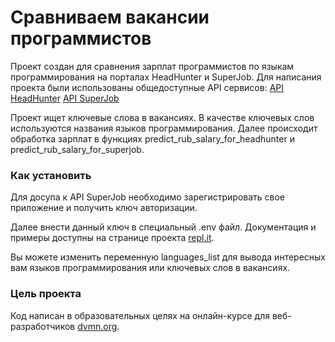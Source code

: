 # Сравниваем вакансии программистов

Проект создан для сравнения зарплат программистов по языкам программирования на порталах HeadHunter и SuperJob. Для написания проекта были использованы общедоступные API сервисов:
[API HeadHunter](https://github.com/hhru/api)
[API SuperJob](https://api.superjob.ru)

Проект ищет ключевые слова в вакансиях. В качестве ключевых слов используются названия языков программирования. Далее происходит обработка зарплат в функциях predict_rub_salary_for_headhunter и predict_rub_salary_for_superjob.

### Как установить

Для досупа к API SuperJob необходимо зарегистрировать свое приложение и получить ключ авторизации. 

Далее внести данный ключ в специальный .env файл. Документация и примеры доступны на странице проекта [repl.it](https://repl.it/site/docs/repls/secret-keys).

Вы можете изменить переменную languages_list для вывода интересных вам языков программирования или ключевых слов в вакансиях.

### Цель проекта

Код написан в образовательных целях на онлайн-курсе для веб-разработчиков [dvmn.org](https://dvmn.org/).
